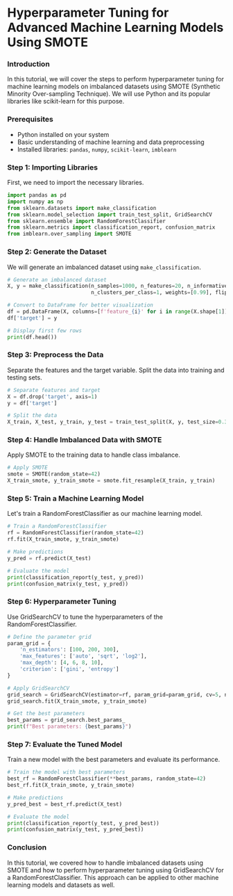 

# **Hyperparameter Tuning for Advanced Machine Learning Models Using SMOTE**

### **Introduction**

In this tutorial, we will cover the steps to perform hyperparameter tuning for machine learning models on imbalanced datasets using SMOTE (Synthetic Minority Over-sampling Technique). We will use Python and its popular libraries like scikit-learn for this purpose.

### **Prerequisites**

- Python installed on your system
- Basic understanding of machine learning and data preprocessing
- Installed libraries: `pandas`, `numpy`, `scikit-learn`, `imblearn`

### **Step 1: Importing Libraries**

First, we need to import the necessary libraries.

```python
import pandas as pd
import numpy as np
from sklearn.datasets import make_classification
from sklearn.model_selection import train_test_split, GridSearchCV
from sklearn.ensemble import RandomForestClassifier
from sklearn.metrics import classification_report, confusion_matrix
from imblearn.over_sampling import SMOTE
```

### **Step 2: Generate the Dataset**

We will generate an imbalanced dataset using `make_classification`.

```python
# Generate an imbalanced dataset
X, y = make_classification(n_samples=1000, n_features=20, n_informative=2, n_redundant=10,
                           n_clusters_per_class=1, weights=[0.99], flip_y=0, random_state=42)

# Convert to DataFrame for better visualization
df = pd.DataFrame(X, columns=[f'feature_{i}' for i in range(X.shape[1])])
df['target'] = y

# Display first few rows
print(df.head())
```

### **Step 3: Preprocess the Data**

Separate the features and the target variable. Split the data into training and testing sets.

```python
# Separate features and target
X = df.drop('target', axis=1)
y = df['target']

# Split the data
X_train, X_test, y_train, y_test = train_test_split(X, y, test_size=0.3, random_state=42)
```

### **Step 4: Handle Imbalanced Data with SMOTE**

Apply SMOTE to the training data to handle class imbalance.

```python
# Apply SMOTE
smote = SMOTE(random_state=42)
X_train_smote, y_train_smote = smote.fit_resample(X_train, y_train)
```

### **Step 5: Train a Machine Learning Model**

Let's train a RandomForestClassifier as our machine learning model.

```python
# Train a RandomForestClassifier
rf = RandomForestClassifier(random_state=42)
rf.fit(X_train_smote, y_train_smote)

# Make predictions
y_pred = rf.predict(X_test)

# Evaluate the model
print(classification_report(y_test, y_pred))
print(confusion_matrix(y_test, y_pred))
```

### **Step 6: Hyperparameter Tuning**

Use GridSearchCV to tune the hyperparameters of the RandomForestClassifier.

```python
# Define the parameter grid
param_grid = {
    'n_estimators': [100, 200, 300],
    'max_features': ['auto', 'sqrt', 'log2'],
    'max_depth': [4, 6, 8, 10],
    'criterion': ['gini', 'entropy']
}

# Apply GridSearchCV
grid_search = GridSearchCV(estimator=rf, param_grid=param_grid, cv=5, n_jobs=-1, verbose=2)
grid_search.fit(X_train_smote, y_train_smote)

# Get the best parameters
best_params = grid_search.best_params_
print(f"Best parameters: {best_params}")
```

### **Step 7: Evaluate the Tuned Model**

Train a new model with the best parameters and evaluate its performance.

```python
# Train the model with best parameters
best_rf = RandomForestClassifier(**best_params, random_state=42)
best_rf.fit(X_train_smote, y_train_smote)

# Make predictions
y_pred_best = best_rf.predict(X_test)

# Evaluate the model
print(classification_report(y_test, y_pred_best))
print(confusion_matrix(y_test, y_pred_best))
```

### **Conclusion**

In this tutorial, we covered how to handle imbalanced datasets using SMOTE and how to perform hyperparameter tuning using GridSearchCV for a RandomForestClassifier. This approach can be applied to other machine learning models and datasets as well.

